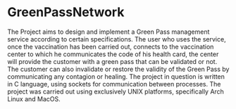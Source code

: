 # GreenPassNetwork
The Project aims to design and implement a Green Pass management service according to certain specifications. 
The user who uses the service, once the vaccination has been carried out, connects to the vaccination center 
to which he communicates the code of his health card, the center will provide the customer with a green pass that can be validated or not. 
The customer can also invalidate or restore the validity of the Green Pass by communicating any contagion or healing.
The project in question is written in C language, using sockets for communication between processes. 
The project was carried out using exclusively UNIX platforms, specifically Arch Linux and MacOS.
